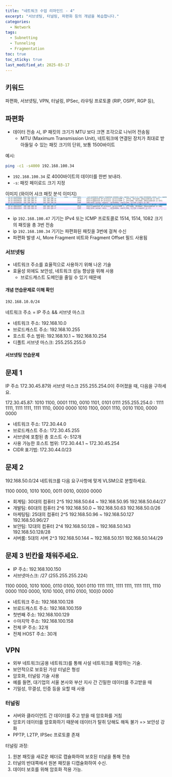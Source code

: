```yaml
---
title: "네트워크 수업 리마인드 - 4"
excerpt: "서브넷팅, 터널링, 파편화 등의 개념을 복습합니다."
categories:
  - Network
tags:
  - Subnetting
  - Tunneling
  - Fragmentation
toc: true
toc_sticky: true
last_modified_at: 2025-03-17
---
```


## 키워드

파편화, 서브넷팅, VPN, 터널링, IPSec, 라우팅 프로토콜 (RIP, OSPF, RGP 등), 

## 파편화

- 데이터 전송 시, IP 패킷의 크기가 MTU 보다 크면 조각으로 나뉘어 전송됨
  - MTU (Maximum Transmission Unit), 네트워크에 연결된 장치가 최대로 받아들일 수 있는 패킷 크기의 단위, 보통 1500바이트

예시:
```bash
ping -c1 -s4000 192.168.100.34
```

- `192.168.100.34` 로 4000바이트의 데이터를 한번 보내라.
- `-s`: 패킷 페이로드 크기 지정


이미지 (와이어 샤크 패킷 분석 이미지)   
![img.png](/assets/images/packet_cap.png)

- ip `192.168.100.47` 기기는 IPv4 또는 ICMP 프로토콜로 1514, 1514, 1082 크기의 패킷을 총 3번 전송
- ip `192.168.100.34` 기기는 파편화된 패킷을 3번에 걸쳐 수신
- 파편화 발생 시, More Fragment 비트와 Fragment Offset 필드 사용됨

### 서브넷팅

- 네트워크 주소를 효율적으로 사용하기 위해 나온 기술
- 효율성 외에도 보안성, 네트워크 성능 향상을 위해 사용
  - 브로드캐스트 도메인을 줄일 수 있기 때문에

#### 개념 연습문제로 이해 확인

```bash
192.168.10.0/24
```

네트워크 주소 = IP 주소 && 서브넷 마스크

- 네트워크 주소: 192.168.10.0
- 브로드캐스트 주소: 192.168.10.255
- 호스트 주소 범위: 192.168.10.1 ~ 192.168.10.254
- 디폴트 서브넷 마스크: 255.255.255.0

#### 서브넷팅 연습문제

## 문제 1
IP 주소 172.30.45.87와 서브넷 마스크 255.255.254.0이 주어졌을 때, 다음을 구하세요.

172.30.45.87:          1010 1100, 0001 1110, 0010 1101, 0101 0111
255.255.254.0     :    1111 1111, 1111 1111, 1111 1110, 0000 0000
1010 1100, 0001 1110, 0010 1100, 0000 0000

- 네트워크 주소: 172.30.44.0
- 브로드캐스트 주소: 172.30.45.255
- 서브넷에 포함된 총 호스트 수: 512개
- 사용 가능한 호스트 범위: 172.30.44.1 ~ 172.30.45.254
- CIDR 표기법: 172.30.44.0/23

## 문제 2
192.168.50.0/24 네트워크를 다음 요구사항에 맞게 VLSM으로 분할하세요.

1100 0000, 1010 1000, 0011 0010, 00]00 0000

- 회계팀: 30대의 컴퓨터  2^5      192.168.50.64 ~ 192.168.50.95      192.168.50.64/27
- 개발팀: 60대의 컴퓨터  2^6      192.168.50.0 ~ 192.168.50.63       192.168.50.0/26
- 마케팅팀: 25대의 컴퓨터  2^5    192.168.50.96 ~ 192.168.50.127     192.168.50.96/27
- 보안팀: 12대의 컴퓨터  2^4      192.168.50.128 ~ 192.168.50.143    192.168.50.128/28
- 서버룸: 5대의 서버   2^3        192.168.50.144 ~ 192.168.50.151    192.168.50.144/29

## 문제 3 빈칸을 채워주세요.

- IP 주소: 192.168.100.150
- 서브넷마스크: /27 (255.255.255.224)

1100 0000, 1010 1000, 0110 0100, 1001 0110
1111 1111, 1111 1111, 1111 1111, 1110 0000
1100 0000, 1010 1000, 0110 0100, 100]0 0000
- 네트워크 주소: 192.168.100.128
- 브로드캐스트 주소: 192.168.100.159
- 첫번째 주소: 192.168.100.129
- ㅇ마지막 주소: 192.168.100.158
- 전체 IP 주소: 32개
- 전체 HOST 주소: 30개

## VPN
- 외부 네트워크(공용 네트워크)를 통해 사설 네트워크를 확장하는 기술.
- 보안적으로 보호된 가상 터널은 형성
- 암호화, 터널링 기술 사용
- 예를 들면, 대기업의 서울 본사와 부산 지사 간 긴밀한 데이터를 주고받을 때
- 기밀성, 무결성, 인증 등을 요할 때 사용

### 터널링
- 서버와 클라이언트 간 데이터를 주고 받을 때 암호화를 거침
- 암호키 데이터를 암호화하기 때문에 데이터가 탈취 당해도 해독 불가 => 보안성 강화
- PPTP, L2TP, IPSec 프로토콜 존재

터널링 과정:
1. 원본 패킷을 새로운 헤더로 캡슐화하여 보호된 터널을 통해 전송
2. 터널의 반대쪽에서 원본 패킷을 디캡슐화하여 수신.
3. 데이터 보호를 위해 암호화 적용 가능.